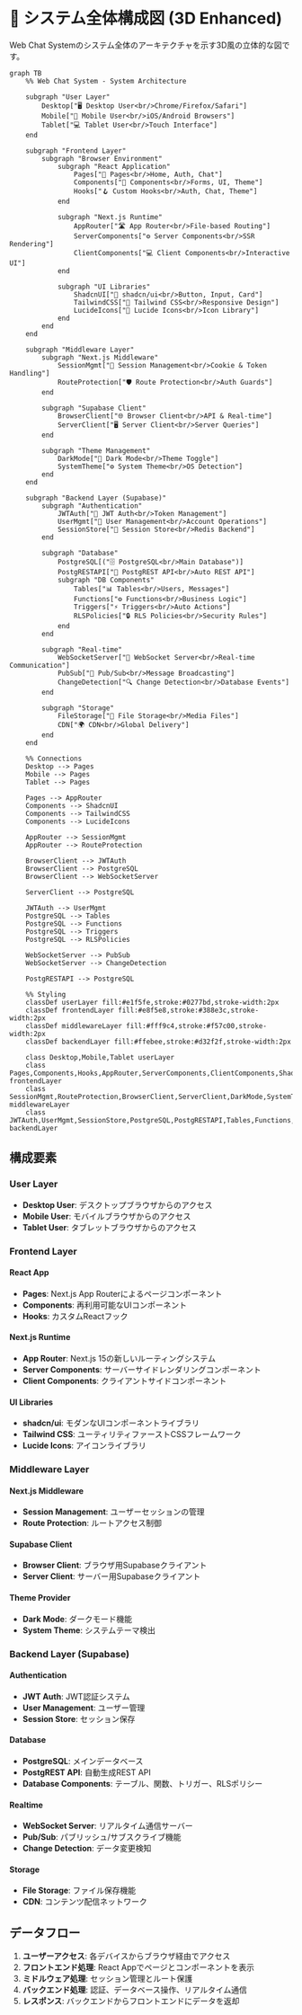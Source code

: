 # 🌟 システム全体構成図 (3D Enhanced)

Web Chat Systemのシステム全体のアーキテクチャを示す3D風の立体的な図です。

```mermaid
graph TB
    %% Web Chat System - System Architecture
    
    subgraph "User Layer"
        Desktop["🖥️ Desktop User<br/>Chrome/Firefox/Safari"]
        Mobile["📱 Mobile User<br/>iOS/Android Browsers"]  
        Tablet["💻 Tablet User<br/>Touch Interface"]
    end
    
    subgraph "Frontend Layer"
        subgraph "Browser Environment"
            subgraph "React Application"
                Pages["📄 Pages<br/>Home, Auth, Chat"]
                Components["🧩 Components<br/>Forms, UI, Theme"]
                Hooks["🪝 Custom Hooks<br/>Auth, Chat, Theme"]
            end
            
            subgraph "Next.js Runtime"
                AppRouter["🛣️ App Router<br/>File-based Routing"]
                ServerComponents["⚙️ Server Components<br/>SSR Rendering"]
                ClientComponents["💻 Client Components<br/>Interactive UI"]
            end
            
            subgraph "UI Libraries"
                ShadcnUI["🎨 shadcn/ui<br/>Button, Input, Card"]
                TailwindCSS["🎨 Tailwind CSS<br/>Responsive Design"]
                LucideIcons["🎯 Lucide Icons<br/>Icon Library"]
            end
        end
    end
    
    subgraph "Middleware Layer"
        subgraph "Next.js Middleware"
            SessionMgmt["🔐 Session Management<br/>Cookie & Token Handling"]
            RouteProtection["🛡️ Route Protection<br/>Auth Guards"]
        end
        
        subgraph "Supabase Client"
            BrowserClient["🌐 Browser Client<br/>API & Real-time"]
            ServerClient["🖥️ Server Client<br/>Server Queries"]
        end
        
        subgraph "Theme Management"
            DarkMode["🌙 Dark Mode<br/>Theme Toggle"]
            SystemTheme["⚙️ System Theme<br/>OS Detection"]
        end
    end
    
    subgraph "Backend Layer (Supabase)"
        subgraph "Authentication"
            JWTAuth["🔑 JWT Auth<br/>Token Management"]
            UserMgmt["👤 User Management<br/>Account Operations"]
            SessionStore["💾 Session Store<br/>Redis Backend"]
        end
        
        subgraph "Database"
            PostgreSQL[("🗄️ PostgreSQL<br/>Main Database")]
            PostgRESTAPI["🔗 PostgREST API<br/>Auto REST API"]
            subgraph "DB Components"
                Tables["📊 Tables<br/>Users, Messages"]
                Functions["⚙️ Functions<br/>Business Logic"]
                Triggers["⚡ Triggers<br/>Auto Actions"]
                RLSPolicies["🔒 RLS Policies<br/>Security Rules"]
            end
        end
        
        subgraph "Real-time"
            WebSocketServer["📡 WebSocket Server<br/>Real-time Communication"]
            PubSub["📢 Pub/Sub<br/>Message Broadcasting"]
            ChangeDetection["🔍 Change Detection<br/>Database Events"]
        end
        
        subgraph "Storage"
            FileStorage["📁 File Storage<br/>Media Files"]
            CDN["🌍 CDN<br/>Global Delivery"]
        end
    end
    
    %% Connections
    Desktop --> Pages
    Mobile --> Pages
    Tablet --> Pages
    
    Pages --> AppRouter
    Components --> ShadcnUI
    Components --> TailwindCSS
    Components --> LucideIcons
    
    AppRouter --> SessionMgmt
    AppRouter --> RouteProtection
    
    BrowserClient --> JWTAuth
    BrowserClient --> PostgreSQL
    BrowserClient --> WebSocketServer
    
    ServerClient --> PostgreSQL
    
    JWTAuth --> UserMgmt
    PostgreSQL --> Tables
    PostgreSQL --> Functions
    PostgreSQL --> Triggers
    PostgreSQL --> RLSPolicies
    
    WebSocketServer --> PubSub
    WebSocketServer --> ChangeDetection
    
    PostgRESTAPI --> PostgreSQL
    
    %% Styling
    classDef userLayer fill:#e1f5fe,stroke:#0277bd,stroke-width:2px
    classDef frontendLayer fill:#e8f5e8,stroke:#388e3c,stroke-width:2px
    classDef middlewareLayer fill:#fff9c4,stroke:#f57c00,stroke-width:2px
    classDef backendLayer fill:#ffebee,stroke:#d32f2f,stroke-width:2px
    
    class Desktop,Mobile,Tablet userLayer
    class Pages,Components,Hooks,AppRouter,ServerComponents,ClientComponents,ShadcnUI,TailwindCSS,LucideIcons frontendLayer
    class SessionMgmt,RouteProtection,BrowserClient,ServerClient,DarkMode,SystemTheme middlewareLayer
    class JWTAuth,UserMgmt,SessionStore,PostgreSQL,PostgRESTAPI,Tables,Functions,Triggers,RLSPolicies,WebSocketServer,PubSub,ChangeDetection,FileStorage,CDN backendLayer
```

## 構成要素

### User Layer
- **Desktop User**: デスクトップブラウザからのアクセス
- **Mobile User**: モバイルブラウザからのアクセス
- **Tablet User**: タブレットブラウザからのアクセス

### Frontend Layer
#### React App
- **Pages**: Next.js App Routerによるページコンポーネント
- **Components**: 再利用可能なUIコンポーネント
- **Hooks**: カスタムReactフック

#### Next.js Runtime
- **App Router**: Next.js 15の新しいルーティングシステム
- **Server Components**: サーバーサイドレンダリングコンポーネント
- **Client Components**: クライアントサイドコンポーネント

#### UI Libraries
- **shadcn/ui**: モダンなUIコンポーネントライブラリ
- **Tailwind CSS**: ユーティリティファーストCSSフレームワーク
- **Lucide Icons**: アイコンライブラリ

### Middleware Layer
#### Next.js Middleware
- **Session Management**: ユーザーセッションの管理
- **Route Protection**: ルートアクセス制御

#### Supabase Client
- **Browser Client**: ブラウザ用Supabaseクライアント
- **Server Client**: サーバー用Supabaseクライアント

#### Theme Provider
- **Dark Mode**: ダークモード機能
- **System Theme**: システムテーマ検出

### Backend Layer (Supabase)
#### Authentication
- **JWT Auth**: JWT認証システム
- **User Management**: ユーザー管理
- **Session Store**: セッション保存

#### Database
- **PostgreSQL**: メインデータベース
- **PostgREST API**: 自動生成REST API
- **Database Components**: テーブル、関数、トリガー、RLSポリシー

#### Realtime
- **WebSocket Server**: リアルタイム通信サーバー
- **Pub/Sub**: パブリッシュ/サブスクライブ機能
- **Change Detection**: データ変更検知

#### Storage
- **File Storage**: ファイル保存機能
- **CDN**: コンテンツ配信ネットワーク

## データフロー

1. **ユーザーアクセス**: 各デバイスからブラウザ経由でアクセス
2. **フロントエンド処理**: React Appでページとコンポーネントを表示
3. **ミドルウェア処理**: セッション管理とルート保護
4. **バックエンド処理**: 認証、データベース操作、リアルタイム通信
5. **レスポンス**: バックエンドからフロントエンドにデータを返却